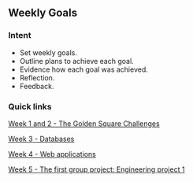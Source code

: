 ## Weekly Goals

### Intent
- Set weekly goals.
- Outline plans to achieve each goal.
- Evidence how each goal was achieved.
- Reflection.
- Feedback.

### Quick links
[Week 1 and 2 - The Golden Square Challenges](https://github.com/AUTOMCAS/learning_journey/blob/main/progress_tracker/week_1_and_2.md)

[Week 3 - Databases](https://github.com/AUTOMCAS/learning_journey/blob/main/progress_tracker/week_3.md)

[Week 4 - Web applications](https://github.com/AUTOMCAS/learning_journey/blob/main/progress_tracker/week_4.md)

[Week 5 - The first group project: Engineering project 1](https://github.com/AUTOMCAS/learning_journey/blob/main/progress_tracker/week_5.md)